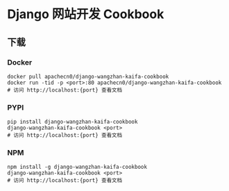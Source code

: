 # Django 网站开发 Cookbook

## 下载

### Docker

```
docker pull apachecn0/django-wangzhan-kaifa-cookbook
docker run -tid -p <port>:80 apachecn0/django-wangzhan-kaifa-cookbook
# 访问 http://localhost:{port} 查看文档
```

### PYPI

```
pip install django-wangzhan-kaifa-cookbook
django-wangzhan-kaifa-cookbook <port>
# 访问 http://localhost:{port} 查看文档
```

### NPM

```
npm install -g django-wangzhan-kaifa-cookbook
django-wangzhan-kaifa-cookbook <port>
# 访问 http://localhost:{port} 查看文档
```